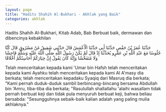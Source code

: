 ```yaml
---
layout: page
title: "Hadits Shahih Al-Bukhari - Akhlak yang Baik"
categories: akhlak
---
```


Hadits Shahih Al-Bukhari, Kitab Adab, Bab Berbuat baik, dermawan dan dibencinya kebakhilan

<p class="arab">
حَدَّثَنَا عُمَرُ بْنُ حَفْصٍ حَدَّثَنَا أَبِي حَدَّثَنَا الْأَعْمَشُ قَالَ حَدَّثَنِي شَقِيقٌ عَنْ مَسْرُوقٍ قَالَ كُنَّا جُلُوسًا مَعَ عَبْدِ اللَّهِ بْنِ عَمْرٍو يُحَدِّثُنَا إِذْ قَالَ لَمْ يَكُنْ رَسُولُ اللَّهِ صَلَّى اللَّهُ عَلَيْهِ وَسَلَّمَ فَاحِشًا وَلَا مُتَفَحِّشًا وَإِنَّهُ كَانَ يَقُولُ إِنَّ خِيَارَكُمْ أَحَاسِنُكُمْ أَخْلَاقًا
</p>

Telah menceritakan kepada kami 'Umar bin Hafsh telah menceritakan kepada kami Ayahku telah menceritakan kepada kami Al A'masy dia berkata; telah menceritakan kepadaku Syaqiq dari Masruq dia berkata; "Kami pernah duduk-duduk sambil berbincang-bincang bersama Abdullah bin 'Amru, tiba-tiba dia berkata; "Rasulullah shallallahu 'alaihi wasallam tidak pernah berbuat keji dan tidak pula menyuruh berbuat keji, bahwa beliau bersabda: "Sesungguhnya sebaik-baik kalian adalah yang paling mulia akhlaknya."

<!-- https://www.hadits.id/hadits/bukhari/5575 -->